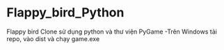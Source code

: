 # Flappy_bird_Python
Flappy bird Clone sử dụng python và thư viện PyGame
-Trên Windows tải repo, vào dist và chạy game.exe
